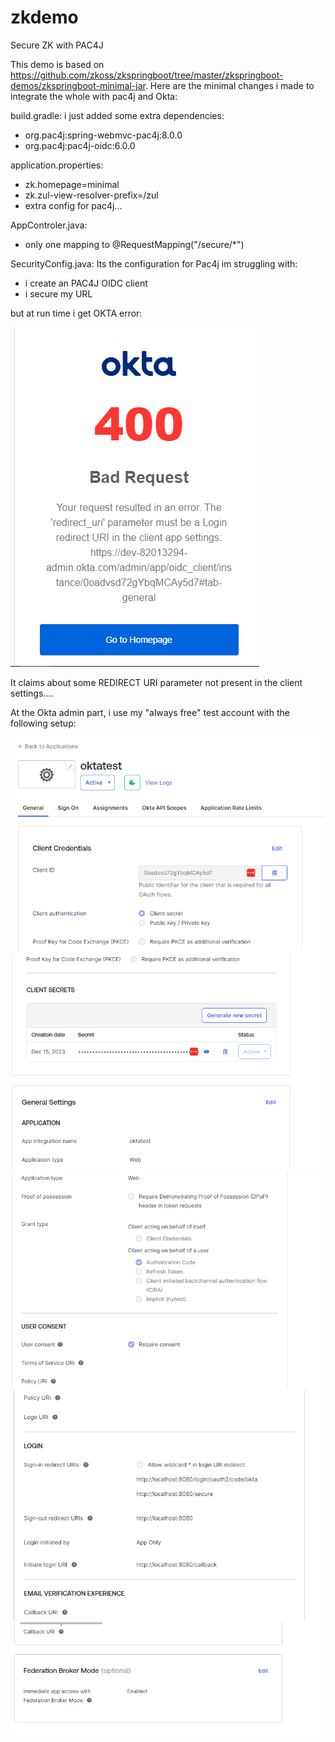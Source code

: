 # zkdemo
Secure ZK with PAC4J

This demo is based on https://github.com/zkoss/zkspringboot/tree/master/zkspringboot-demos/zkspringboot-minimal-jar.
Here are the minimal changes i made to integrate the whole with pac4j and Okta:

build.gradle:
i just added some extra dependencies:
- org.pac4j:spring-webmvc-pac4j:8.0.0
- org.pac4j:pac4j-oidc:6.0.0

application.properties:
- zk.homepage=minimal
- zk.zul-view-resolver-prefix=/zul
- extra config for pac4j...

AppControler.java:
- only one mapping to @RequestMapping("/secure/*")

SecurityConfig.java: Its the configuration for Pac4j im struggling with:
- i create an PAC4J OIDC client
- i secure my URL

but at run time i get OKTA error:

![Alt text](okta-error.PNG "Oka error")

It claims about some REDIRECT URI parameter not present in the client settings....

At the Okta admin part, i use my "always free" test account with the following setup:

![Alt text](okta-admin1.PNG "Oka screens")
![Alt text](okta-admin2.PNG "Oka screens")
![Alt text](okta-admin3.PNG "Oka screens")
![Alt text](okta-admin4.PNG "Oka screens")
![Alt text](okta-admin5.PNG "Oka screens")


